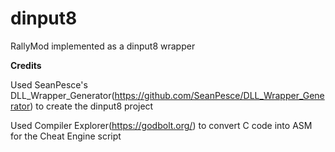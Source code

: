 # dinput8
RallyMod implemented as a dinput8 wrapper

**Credits**

Used SeanPesce's DLL_Wrapper_Generator(https://github.com/SeanPesce/DLL_Wrapper_Generator) to create the dinput8 project

Used Compiler Explorer(https://godbolt.org/) to convert C code into ASM for the Cheat Engine script
